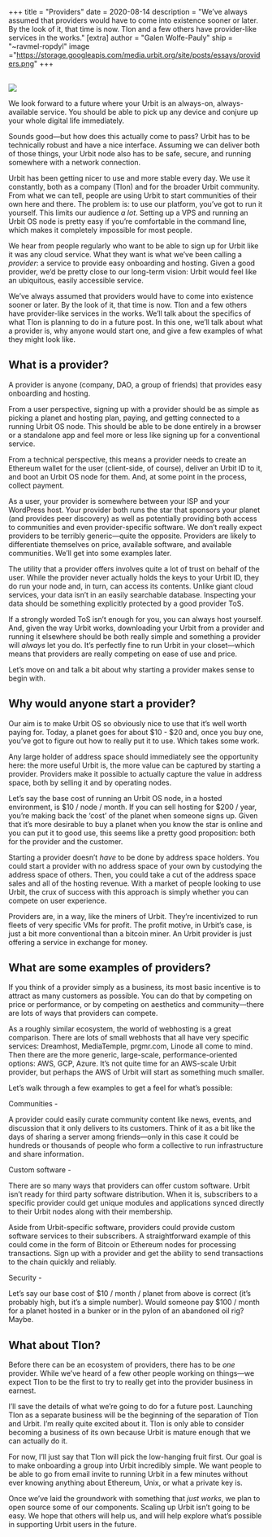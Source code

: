 +++
title = "Providers"
date = 2020-08-14
description = "We’ve always assumed that providers would have to come into existence sooner or later. By the look of it, that time is now. Tlon and a few others have provider-like services in the works."
[extra]
author = "Galen Wolfe-Pauly"
ship = "~ravmel-ropdyl"
image ="https://storage.googleapis.com/media.urbit.org/site/posts/essays/providers.png"
+++

<br>

<img class="ba" src="https://storage.googleapis.com/media.urbit.org/site/posts/essays/providers.png">

<br>

We look forward to a future where your Urbit is an always-on, always-available service. You should be able to pick up any device and conjure up your whole digital life immediately. 

Sounds good—but how does this actually come to pass? Urbit has to be technically robust and have a nice interface. Assuming we can deliver both of those things, your Urbit node also has to be safe, secure, and running somewhere with a network connection. 

Urbit has been getting nicer to use and more stable every day. We use it constantly, both as a company (Tlon) and for the broader Urbit community. From what we can tell, people are using Urbit to start communities of their own here and there. The problem is: to use our platform, you’ve got to run it yourself. This limits our audience *a lot*. Setting up a VPS and running an Urbit OS node is pretty easy if you’re comfortable in the command line, which makes it completely impossible for most people. 

We hear from people regularly who want to be able to sign up for Urbit like it was any cloud service. What they want is what we’ve been calling a *provider*: a service to provide easy onboarding and hosting. Given a good provider, we’d be pretty close to our long-term vision: Urbit would feel like an ubiquitous, easily accessible service.

We’ve always assumed that providers would have to come into existence sooner or later. By the look of it, that time is now. Tlon and a few others have provider-like services in the works. We’ll talk about the specifics of what Tlon is planning to do in a future post. In this one, we’ll talk about what a provider is, why anyone would start one, and give a few examples of what they might look like. 


## What is a provider?

A provider is anyone (company, DAO, a group of friends) that provides easy onboarding and hosting. 

From a user perspective, signing up with a provider should be as simple as picking a planet and hosting plan, paying, and getting connected to a running Urbit OS node. This should be able to be done entirely in a browser or a standalone app and feel more or less like signing up for a conventional service. 

From a technical perspective, this means a provider needs to create an Ethereum wallet for the user (client-side, of course), deliver an Urbit ID to it, and boot an Urbit OS node for them. And, at some point in the process, collect payment.

As a user, your provider is somewhere between your ISP and your WordPress host. Your provider both runs the star that sponsors your planet (and provides peer discovery) as well as potentially providing both access to communities and even provider-specific software. We don’t really expect providers to be terribly generic—quite the opposite. Providers are likely to differentiate themselves on price, available software, and available communities. We’ll get into some examples later. 

The utility that a provider offers involves quite a lot of trust on behalf of the user. While the provider never actually holds the keys to your Urbit ID, they do run your node and, in turn, can access its contents. Unlike giant cloud services, your data isn’t in an easily searchable database. Inspecting your data should be something explicitly protected by a good provider ToS. 

If a strongly worded ToS isn’t enough for you, you can always host yourself. And, given the way Urbit works, downloading your Urbit from a provider and running it elsewhere should be both really simple and something a provider will *always* let you do. It’s perfectly fine to run Urbit in your closet—which means that providers are really competing on ease of use and price. 

Let’s move on and talk a bit about why starting a provider makes sense to begin with.


## Why would anyone start a provider?

Our aim is to make Urbit OS so obviously nice to use that it’s well worth paying for. Today, a planet goes for about $10 - $20 and, once you buy one, you’ve got to figure out how to really put it to use. Which takes some work.

Any large holder of address space should immediately see the opportunity here: the more useful Urbit is, the more value can be captured by starting a provider. Providers make it possible to actually capture the value in address space, both by selling it and by operating nodes.

Let’s say the base cost of running an Urbit OS node, in a hosted environment, is $10 / node / month. If you can sell hosting for $200 / year, you’re making back the ‘cost’ of the planet when someone signs up. Given that it’s more desirable to buy a planet when you know the star is online and you can put it to good use, this seems like a pretty good proposition: both for the provider and the customer. 

Starting a provider doesn’t *have* to be done by address space holders. You could start a provider with no address space of your own by custodying the address space of others. Then, you could take a cut of the address space sales and all of the hosting revenue. With a market of people looking to use Urbit, the crux of success with this approach is simply whether you can compete on user experience.

Providers are, in a way, like the miners of Urbit. They’re incentivized to run fleets of very specific VMs for profit. The profit motive, in Urbit’s case, is just a bit more conventional than a bitcoin miner. An Urbit provider is just offering a service in exchange for money.


## What are some examples of providers?

If you think of a provider simply as a business, its most basic incentive is to attract as many customers as possible. You can do that by competing on price or performance, or by competing on aesthetics and community—there are lots of ways that providers can compete. 

As a roughly similar ecosystem, the world of webhosting is a great comparison. There are lots of small webhosts that all have very specific services: Dreamhost, MediaTemple, prgmr.com, Linode all come to mind. Then there are the more generic, large-scale, performance-oriented options: AWS, GCP, Azure. It’s not quite time for an AWS-scale Urbit provider, but perhaps the AWS of Urbit will start as something much smaller. 

Let’s walk through a few examples to get a feel for what’s possible:

Communities -

A provider could easily curate community content like news, events, and discussion that it only delivers to its customers. Think of it as a bit like the days of sharing a server among friends—only in this case it could be hundreds or thousands of people who form a collective to run infrastructure and share information. 

Custom software - 

There are so many ways that providers can offer custom software. Urbit isn’t ready for third party software distribution. When it is, subscribers to a specific provider could get unique modules and applications synced directly to their Urbit nodes along with their membership. 

Aside from Urbit-specific software, providers could provide custom software services to their subscribers. A straightforward example of this could come in the form of Bitcoin or Ethereum nodes for processing transactions. Sign up with a provider and get the ability to send transactions to the chain quickly and reliably.

Security - 

Let’s say our base cost of $10 / month / planet from above is correct (it’s probably high, but it’s a simple number). Would someone pay $100 / month for a planet hosted in a bunker or in the pylon of an abandoned oil rig? Maybe.


## What about Tlon?

Before there can be an ecosystem of providers, there has to be *one* provider. While we’ve heard of a few other people working on things—we expect Tlon to be the first to try to really get into the provider business in earnest. 

I’ll save the details of what we’re going to do for a future post. Launching Tlon as a separate business will be the beginning of the separation of Tlon and Urbit. I’m really quite excited about it. Tlon is only able to consider becoming a business of its own because Urbit is mature enough that we can actually do it.

For now, I’ll just say that Tlon will pick the low-hanging fruit first. Our goal is to make onboarding a group into Urbit incredibly simple. We want people to be able to go from email invite to running Urbit in a few minutes without ever knowing anything about Ethereum, Unix, or what a private key is. 

Once we’ve laid the groundwork with something that *just works*, we plan to open source some of our components. Scaling up Urbit isn’t going to be easy. We hope that others will help us, and will help explore what’s possible in supporting Urbit users in the future.
